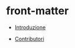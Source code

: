 # front-matter

 <ul class='toc'><li><a href='/it/front-matter/preface'>Introduzione</a></li></ul>

<ul class='toc'><li><a href='/it/front-matter/contributors'>Contributori</a></li></ul> 